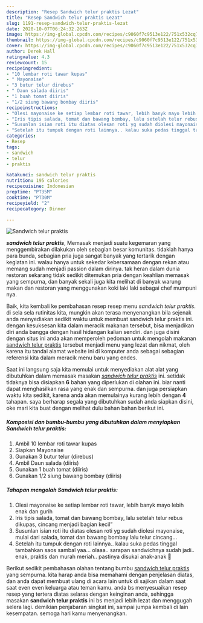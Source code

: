 ```yaml
---
description: "Resep Sandwich telur praktis Lezat"
title: "Resep Sandwich telur praktis Lezat"
slug: 1191-resep-sandwich-telur-praktis-lezat
date: 2020-10-07T06:24:32.263Z
image: https://img-global.cpcdn.com/recipes/c9060f7c9513e122/751x532cq70/sandwich-telur-praktis-foto-resep-utama.jpg
thumbnail: https://img-global.cpcdn.com/recipes/c9060f7c9513e122/751x532cq70/sandwich-telur-praktis-foto-resep-utama.jpg
cover: https://img-global.cpcdn.com/recipes/c9060f7c9513e122/751x532cq70/sandwich-telur-praktis-foto-resep-utama.jpg
author: Derek Hall
ratingvalue: 4.3
reviewcount: 15
recipeingredient:
- "10 lembar roti tawar kupas"
- " Mayonaise"
- "3 butur telur direbus"
- " Daun salada diiris"
- "1 buah tomat diiris"
- "1/2 siung bawang bombay diiris"
recipeinstructions:
- "Olesi mayonaise ke setiap lembar roti tawar, lebih banyk mayo lebih enak dan gurih"
- "Iris tipis salada, tomat dan bawang bombay, lalu setelah telur rebus dikupas, cincang menjadi bagian kecil”"
- "Susunlan isian roti itu diatas olesan roti yg sudah diolesi mayonaise, mulai dari salada, tomat dan bawang bombay lalu telur cincang..."
- "Setelah itu tumpuk dengan roti lainnya.. kalau suka pedas tinggal tambahkan saos sambal yaa... olaaa.. sarapan sandwichnya sudah jadi.. enak, praktis dan murah meriah.. pastinya disukai anak-anak 🤗"
categories:
- Resep
tags:
- sandwich
- telur
- praktis

katakunci: sandwich telur praktis 
nutrition: 195 calories
recipecuisine: Indonesian
preptime: "PT35M"
cooktime: "PT30M"
recipeyield: "2"
recipecategory: Dinner

---
```



![Sandwich telur praktis](https://img-global.cpcdn.com/recipes/c9060f7c9513e122/751x532cq70/sandwich-telur-praktis-foto-resep-utama.jpg)

<b><i>sandwich telur praktis</i></b>, Memasak menjadi suatu kegemaran yang menggembirakan dilakukan oleh sebagian besar komunitas. tidaklah hanya para bunda, sebagian pria juga sangat banyak yang tertarik dengan kegiatan ini. walau hanya untuk sekedar kebersamaan dengan rekan atau memang sudah menjadi passion dalam dirinya. tak heran dalam dunia restoran sekarang tidak sedikit ditemukan pria dengan keahlian memasak yang sempurna, dan banyak sekali juga kita melihat di banyak warung makan dan restoran yang menggunakan koki laki laki sebagai chef mumpuni nya.

Baik, kita kembali ke pembahasan resep resep menu <i>sandwich telur praktis</i>. di sela sela rutinitas kita, mungkin akan terasa menyenangkan bila sejenak anda menyediakan sedikit waktu untuk membuat sandwich telur praktis ini. dengan kesuksesan kita dalam meracik makanan tersebut, bisa menjadikan diri anda bangga dengan hasil hidangan kalian sendiri. dan juga disini dengan situs ini anda akan memperoleh pedoman untuk mengolah makanan <u>sandwich telur praktis</u> tersebut menjadi menu yang lezat dan nikmat, oleh karena itu tandai alamat website ini di komputer anda sebagai sebagian referensi kita dalam meracik menu baru yang endes.




Saat ini langsung saja kita memulai untuk menyediakan alat alat yang dibutuhkan dalam memasak masakan <u><i>sandwich telur praktis</i></u> ini. setidak tidaknya bisa disiapkan <b>6</b> bahan yang diperlukan di olahan ini. biar nanti dapat menghasilkan rasa yang enak dan sempurna. dan juga persiapkan waktu kita sedikit, karena anda akan memulainya kurang lebih dengan <b>4</b> tahapan. saya berharap segala yang dibutuhkan sudah anda siapkan disini, oke mari kita buat dengan melihat dulu bahan bahan berikut ini.

<!--inarticleads1-->

##### Komposisi dan bumbu-bumbu yang dibutuhkan dalam menyiapkan Sandwich telur praktis:

1. Ambil 10 lembar roti tawar kupas
1. Siapkan  Mayonaise
1. Gunakan 3 butur telur (direbus)
1. Ambil  Daun salada (diiris)
1. Gunakan 1 buah tomat (diiris)
1. Gunakan 1/2 siung bawang bombay (diiris)




<!--inarticleads2-->

##### Tahapan mengolah Sandwich telur praktis:

1. Olesi mayonaise ke setiap lembar roti tawar, lebih banyk mayo lebih enak dan gurih
1. Iris tipis salada, tomat dan bawang bombay, lalu setelah telur rebus dikupas, cincang menjadi bagian kecil”
1. Susunlan isian roti itu diatas olesan roti yg sudah diolesi mayonaise, mulai dari salada, tomat dan bawang bombay lalu telur cincang...
1. Setelah itu tumpuk dengan roti lainnya.. kalau suka pedas tinggal tambahkan saos sambal yaa... olaaa.. sarapan sandwichnya sudah jadi.. enak, praktis dan murah meriah.. pastinya disukai anak-anak 🤗




Berikut sedikit pembahasan olahan tentang bumbu <u>sandwich telur praktis</u> yang sempurna. kita harap anda bisa memahami dengan penjelasan diatas, dan anda dapat membuat ulang di acara lain untuk di sajikan dalam saat saat even even keluarga atau teman kamu. anda bs menyesuaikan resep resep yang tertera diatas selaras dengan keinginan anda, sehingga masakan <b>sandwich telur praktis</b> ini bs menjadi lebih lezat dan menggugah selera lagi. demikian penjabaran singkat ini, sampai jumpa kembali di lain kesempatan. semoga hari kamu menyenangkan.
